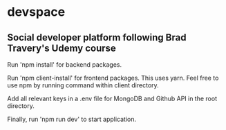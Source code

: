 # devspace
## Social developer platform following Brad Travery's Udemy course

Run 'npm install' for backend packages.

Run 'npm client-install' for frontend packages. This uses yarn. Feel free to use npm by running command within client directory.

Add all relevant keys in a .env file for MongoDB and Github API in the root directory.

Finally, run 'npm run dev' to start application.
